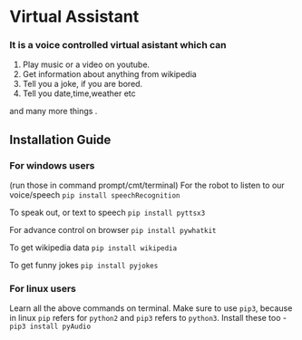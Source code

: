 # Virtual Assistant

### It is a voice controlled virtual asistant which can
1. Play music or a video on youtube.
2. Get information about anything from wikipedia 
3. Tell you a joke, if you are bored.
4. Tell you date,time,weather etc

and many more things .













## Installation Guide 
### For windows users
(run those in command prompt/cmt/terminal)
For the robot to listen to our voice/speech
`pip install speechRecognition`

To speak out, or text to speech
`pip install pyttsx3`

For advance control on browser
`pip install pywhatkit`

To get wikipedia data
`pip install wikipedia`

To get funny jokes
`pip install pyjokes`

### For linux users
Learn all the above commands on terminal. Make sure to use `pip3`, because in linux `pip` refers for `python2` and `pip3` refers to `python3`.
Install these too - 
`pip3 install pyAudio`

